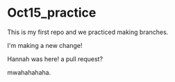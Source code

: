 # Oct15_practice

This is my first repo and we practiced making branches. 

I'm making a new change!

Hannah was here!
a pull request?

mwahahahaha.
